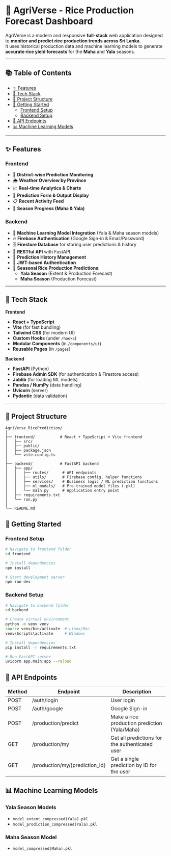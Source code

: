 # 🌾 AgriVerse - Rice Production Forecast Dashboard

AgriVerse is a modern and responsive **full-stack** web application designed to **monitor and predict rice production trends across Sri Lanka**.  
It uses historical production data and machine learning models to generate **accurate rice yield forecasts** for the **Maha** and **Yala** seasons.

---

## 📚 Table of Contents

- [✨ Features](#-features)
- [🧩 Tech Stack](#-tech-stack)
- [📂 Project Structure](#-project-structure)
- [🚀 Getting Started](#-getting-started)
  - [Frontend Setup](#frontend-setup)
  - [Backend Setup](#backend-setup)
- [📡 API Endpoints](#-api-endpoints)
- [📊 Machine Learning Models](#-machine-learning-models)

---

## ✨ Features

### Frontend
- 📍 **District-wise Prediction Monitoring**
- 🌦️ **Weather Overview by Province**
- 📈 **Real-time Analytics & Charts**
- 🔮 **Prediction Form & Output Display**
- 📋 **Recent Activity Feed**
- 🌱 **Season Progress (Maha & Yala)**

### Backend
- 🧠 **Machine Learning Model Integration** (Yala & Maha season models)
- 🔥 **Firebase Authentication** (Google Sign-in & Email/Password)
- 🗄️ **Firestore Database** for storing user predictions & history
- 📡 **RESTful API** with FastAPI
- 📂 **Prediction History Management**
- 🔐 **JWT-based Authentication**
- 🌱 **Seasonal Rice Production Predictions**:
  - **Yala Season** (Extent & Production Forecast)
  - **Maha Season** (Production Forecast)


---

## 🧩 Tech Stack

**Frontend**
- **React + TypeScript**
- **Vite** (for fast bundling)
- **Tailwind CSS** (for modern UI)
- **Custom Hooks** (under `/hooks`)
- **Modular Components** (in `/components/ui`)
- **Reusable Pages** (in `/pages`)

**Backend**
- **FastAPI** (Python)
- **Firebase Admin SDK** (for authentication & Firestore access)
- **Joblib** (for loading ML models)
- **Pandas / NumPy** (data handling)
- **Uvicorn** (server)
- **Pydantic** (data validation)

---

## 📂 Project Structure
```plaintext
AgriVerse_RicePrediction/
│
├── frontend/           # React + TypeScript + Vite frontend
│   ├── src/
│   ├── public/
│   ├── package.json
│   └── vite.config.ts
│
├── backend/            # FastAPI backend
│   ├── app/
│   │   ├── routes/      # API endpoints
│   │   ├── utils/       # Firebase config, helper functions
│   │   ├── services/    # Business logic / ML prediction functions
│   │   ├── ml_models/   # Pre-trained model files (.pkl)
│   │   └── main.py      # Application entry point
│   ├── requirements.txt
│   └── run.py
│
└── README.md
```

## 🚀 Getting Started

### Frontend Setup
```bash
# Navigate to frontend folder
cd frontend

# Install dependencies
npm install

# Start development server
npm run dev
```

### Backend Setup
```bash
# Navigate to backend folder
cd backend

# Create virtual environment
python -m venv venv
source venv/bin/activate  # Linux/Mac
venv\Scripts\activate     # Windows

# Install dependencies
pip install -r requirements.txt

# Run FastAPI server
uvicorn app.main:app --reload
```

## 📡 API Endpoints

| Method | Endpoint                        | Description                                      |
|--------|---------------------------------|--------------------------------------------------|
| POST   | /auth/login                     | User login                                       |
| POST   | /auth/google                    | Google Sign-in                                   |
| POST   | /production/predict             | Make a rice production prediction (Yala/Maha)   |
| GET    | /production/my                  | Get all predictions for the authenticated user  |
| GET    | /production/my/{prediction_id}  | Get a single prediction by ID for the user      |

## 📊 Machine Learning Models

### Yala Season Models
- `model_extent_compressed(Yala).pkl`
- `model_prodiction_compressed(Yala).pkl`

### Maha Season Model
- `model_compressed(Maha).pkl`




